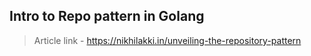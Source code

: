 ## Intro to Repo pattern in Golang

> Article link - https://nikhilakki.in/unveiling-the-repository-pattern
